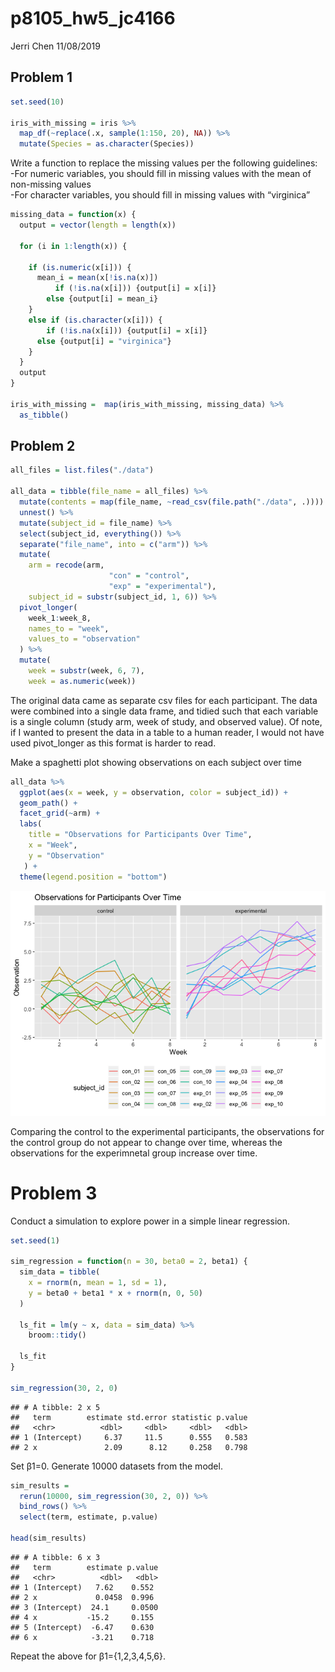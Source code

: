 p8105\_hw5\_jc4166
================
Jerri Chen
11/08/2019

## Problem 1

``` r
set.seed(10)

iris_with_missing = iris %>% 
  map_df(~replace(.x, sample(1:150, 20), NA)) %>%
  mutate(Species = as.character(Species))
```

Write a function to replace the missing values per the following
guidelines:  
\-For numeric variables, you should fill in missing values with the mean
of non-missing values  
\-For character variables, you should fill in missing values with
“virginica”

``` r
missing_data = function(x) {
  output = vector(length = length(x))
  
  for (i in 1:length(x)) {
    
    if (is.numeric(x[i])) {
      mean_i = mean(x[!is.na(x)])
          if (!is.na(x[i])) {output[i] = x[i]} 
        else {output[i] = mean_i}
    }
    else if (is.character(x[i])) {
        if (!is.na(x[i])) {output[i] = x[i]} 
      else {output[i] = "virginica"}
    }
  }
  output
}

iris_with_missing =  map(iris_with_missing, missing_data) %>% 
  as_tibble()
```

## Problem 2

``` r
all_files = list.files("./data")

all_data = tibble(file_name = all_files) %>% 
  mutate(contents = map(file_name, ~read_csv(file.path("./data", .)))) %>% 
  unnest() %>% 
  mutate(subject_id = file_name) %>% 
  select(subject_id, everything()) %>% 
  separate("file_name", into = c("arm")) %>% 
  mutate(
    arm = recode(arm, 
                      "con" = "control",
                      "exp" = "experimental"),
    subject_id = substr(subject_id, 1, 6)) %>% 
  pivot_longer(
    week_1:week_8,
    names_to = "week",
    values_to = "observation"
  ) %>% 
  mutate(
    week = substr(week, 6, 7),
    week = as.numeric(week))
```

The original data came as separate csv files for each participant. The
data were combined into a single data frame, and tidied such that each
variable is a single column (study arm, week of study, and observed
value). Of note, if I wanted to present the data in a table to a human
reader, I would not have used pivot\_longer as this format is harder to
read.

Make a spaghetti plot showing observations on each subject over time

``` r
all_data %>% 
  ggplot(aes(x = week, y = observation, color = subject_id)) + 
  geom_path() + 
  facet_grid(~arm) +
  labs(
    title = "Observations for Participants Over Time",
    x = "Week",
    y = "Observation"
   ) + 
  theme(legend.position = "bottom")
```

![](p8105_hw5_jc4166_files/figure-gfm/unnamed-chunk-4-1.png)<!-- -->

Comparing the control to the experimental participants, the observations
for the control group do not appear to change over time, whereas the
observations for the experimnetal group increase over time.

# Problem 3

Conduct a simulation to explore power in a simple linear regression.

``` r
set.seed(1)

sim_regression = function(n = 30, beta0 = 2, beta1) {
  sim_data = tibble(
    x = rnorm(n, mean = 1, sd = 1),
    y = beta0 + beta1 * x + rnorm(n, 0, 50)
  )
  
  ls_fit = lm(y ~ x, data = sim_data) %>% 
    broom::tidy()
  
  ls_fit
}

sim_regression(30, 2, 0)
```

    ## # A tibble: 2 x 5
    ##   term        estimate std.error statistic p.value
    ##   <chr>          <dbl>     <dbl>     <dbl>   <dbl>
    ## 1 (Intercept)     6.37     11.5      0.555   0.583
    ## 2 x               2.09      8.12     0.258   0.798

Set β1=0. Generate 10000 datasets from the model.

``` r
sim_results = 
  rerun(10000, sim_regression(30, 2, 0)) %>% 
  bind_rows() %>% 
  select(term, estimate, p.value)

head(sim_results)
```

    ## # A tibble: 6 x 3
    ##   term        estimate p.value
    ##   <chr>          <dbl>   <dbl>
    ## 1 (Intercept)   7.62    0.552 
    ## 2 x             0.0458  0.996 
    ## 3 (Intercept)  24.1     0.0500
    ## 4 x           -15.2     0.155 
    ## 5 (Intercept)  -6.47    0.630 
    ## 6 x            -3.21    0.718

Repeat the above for β1={1,2,3,4,5,6}.
